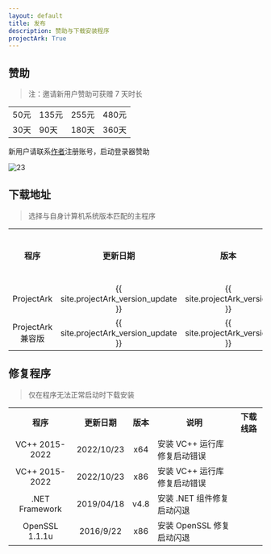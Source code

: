 ```yaml
---
layout: default
title: 发布
description: 赞助与下载安装程序
projectArk: True
---
```



## 赞助
>注：邀请新用户赞助可获赠 7 天时长

<table>
  <tbody>
    <tr>
      <td>50元</td>
      <td>135元</td>
      <td>255元</td>
      <td>480元</td>
    </tr>
    <tr>
      <td>30天</td>
      <td>90天</td>
      <td>180天</td>
      <td>360天</td>
    </tr>
  </tbody>
  <colgroup>
    <col>
    <col>
    <col>
    <col>
    <col>
  </colgroup>
</table>



新用户请联系[作者](/index#联系方式)注册账号，启动登录器赞助<!-- ，并将<a href="https://www.ip138.com">此页面（点击）</a>的IP地址发给作者加入白名单 -->

![23]({{site.cdn}}/resource/donate_ui.png)

<!-- ![1]({{site.cdn}}/resource/donate.png) -->

<!-- projectArk {{ site.projectArk_version }} -->
<!-- projectArk-VIP {{ site.projectArk_version }} -->


<script>
  function myfunction(){
    var url="{{ site.bucket_url }}";
    document.write("<a href=\""+url+"/projectArk_installer.exe\">projectArk</a>");
  }
</script>
## 下载地址
> 选择与自身计算机系统版本匹配的主程序
<TABLE cellspacing ="1" cellpadding ="6" border = "0">
  <TR>
    <TH class="Title" align="center" width=auto>程序</TH>
    <TH class="Title" align="center" width=auto>更新日期</TH>
    <TH class="Title" align="center" width=auto>版本</TH>
    <TH class="Title" align="center" width=auto>系统</TH>
    <TH class="Title" align="center" width=auto>下载线路</TH>
  </TR>
  <TR>
    <TD class="Item" align="center">ProjectArk</TD>
    <TD class="Item" align="center">{{ site.projectArk_version_update }}</TD>
    <TD class="Item" align="center">{{ site.projectArk_version }}</TD>
    <TD class="Item">windows 10/11 专用</TD>
    <TD class="Item" align="center">
      <script type="text/javascript">
        var cn_url="{{ site.bucket_url }}";
        var git_url="{{ site.fastgit_url }}";
        document.write("<a href=\""+cn_url+"/win11/ProjectArk_Installer.exe\">国内</a>, <a href=\""+git_url+"/win11/ProjectArk_Installer.exe\">国际</a>");
      </script>
    </TD>
  </TR>
  <TR>
    <TD class="Item" align="center">ProjectArk 兼容版</TD>
    <TD class="Item" align="center">{{ site.projectArk_version_update }}</TD>
    <TD class="Item" align="center">{{ site.projectArk_version }}</TD>
    <TD class="Item">windows 全系列</TD>
    <TD class="Item" align="center">
      <script type="text/javascript">
        var cn_url="{{ site.bucket_url }}";
        var git_url="{{ site.fastgit_url }}";
        document.write("<a href=\""+cn_url+"/win7/ProjectArk_Installer.exe\">国内</a>, <a href=\""+git_url+"/win7/ProjectArk_Installer.exe\">国际</a>");
      </script>
    </TD>
  </TR>
</TABLE>


## 修复程序
> 仅在程序无法正常启动时下载安装

<TABLE cellspacing ="1" cellpadding ="6" border = "0">
  <TR>
    <TH class="Title" align="center" width=auto>程序</TH>
    <TH class="Title" align="center" width=auto>更新日期</TH>
    <TH class="Title" align="center" width=auto>版本</TH>
    <TH class="Title" align="center" width=auto>说明</TH>
    <TH class="Title" align="center" width=auto>下载线路</TH>
  </TR>
  <TR>
    <TD class="Item" align="center">VC++ 2015-2022</TD>
    <TD class="Item" align="center">2022/10/23</TD>
    <TD class="Item" align="center">x64</TD>
    <TD class="Item">安装 VC++ 运行库修复启动错误</TD>
    <TD class="Item" align="center">
      <script type="text/javascript">
        var cn_url="{{ site.bucket_url }}";
        var git_url="{{ site.fastgit_url }}";
        document.write("<a href=\""+cn_url+"/VC_redist_2015-2022.x64.exe\">国内</a>, <a href=\""+git_url+"/VC_redist_2015-2022.x64.exe\">国际</a>");
      </script>
    </TD>
  </TR>
  <TR>
    <TD class="Item" align="center">VC++ 2015-2022</TD>
    <TD class="Item" align="center">2022/10/23</TD>
    <TD class="Item" align="center">x86</TD>
    <TD class="Item">安装 VC++ 运行库修复启动错误</TD>
    <TD class="Item" align="center">
      <script type="text/javascript">
        var cn_url="{{ site.bucket_url }}";
        var git_url="{{ site.fastgit_url }}";
        document.write("<a href=\""+cn_url+"/VC_redist_2015-2022.x86.exe\">国内</a>, <a href=\""+git_url+"/VC_redist_2015-2022.x86.exe\">国际</a>");
      </script>
    </TD>
  </TR>
  <TR>
    <TD class="Item" align="center">.NET Framework</TD>
    <TD class="Item" align="center">2019/04/18</TD>
    <TD class="Item" align="center">v4.8</TD>
    <TD class="Item">安装 .NET 组件修复启动闪退</TD>
    <TD class="Item" align="center">
      <script type="text/javascript">
        var cn_url="{{ site.bucket_url }}";
        var git_url="{{ site.fastgit_url }}";
        document.write("<a href=\""+cn_url+"/ndp48-web.exe\">国内</a>, <a href=\""+git_url+"/ndp48-web.exe\">国际</a>");
      </script>
    </TD>
  </TR>
  <TR>
    <TD class="Item" align="center">OpenSSL 1.1.1u</TD>
    <TD class="Item" align="center">2016/9/22</TD>
    <TD class="Item" align="center">x86</TD>
    <TD class="Item">安装 OpenSSL 修复启动闪退</TD>
    <TD class="Item" align="center">
      <script type="text/javascript">
        var cn_url="{{ site.bucket_url }}";
        var git_url="{{ site.fastgit_url }}";
        document.write("<a href=\""+cn_url+"/Win32OpenSSL_Light-1_1_1u.exe\">国内</a>, <a href=\""+git_url+"/Win32OpenSSL_Light-1_1_1u.exe\">国际</a>");
      </script>
    </TD>
  </TR>
</TABLE>